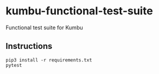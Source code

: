 # kumbu-functional-test-suite
Functional test suite for Kumbu

## Instructions
```
pip3 install -r requirements.txt
pytest
```

